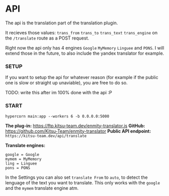 # API
The api is the translation part of the translation plugin.

It recieves those values: `trans_from` `trans_to` `trans_text` `trans_engine` on the `/translate` route as a POST request.

Right now the api only has 4 engines `Google` `MyMemory` `Linguee` and `PONS`.
I will extend those in the future, to also include the yandex translator for example.

### SETUP
If you want to setup the api for whatever reason (for example if the public one is slow or straight up unaviable), you are free to do so.

TODO: write this after im 100% done with the api :P

### START
`hypercorn main:app --workers 6 -b 0.0.0.0:5000`

**The plug-in:** https://ftp.kitsu-team.dev/enmity-translator.js
**GitHub:** <https://github.com/Kitsu-Team/enmity-translator>
**Public API endpoint:** `https://kitsu-team.dev/api/translate`

**Translate engines:**
```
google = Google
mymem = MyMemory 
ling = Linguee
pons = PONS
```

In the Settings you can also set `translate From` to `auto`, to detect the lenguage of the text you want to translate.
This only works with the `google` and the `mymem` translate engine atm.
